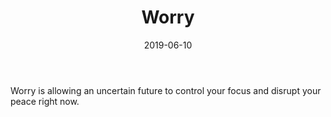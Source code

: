 ﻿---
date: "2019-06-10"
lastmod: "2019-10-12"
slug: worry
title: "Worry"
---
Worry is allowing an uncertain future to control your focus and disrupt your peace right now.